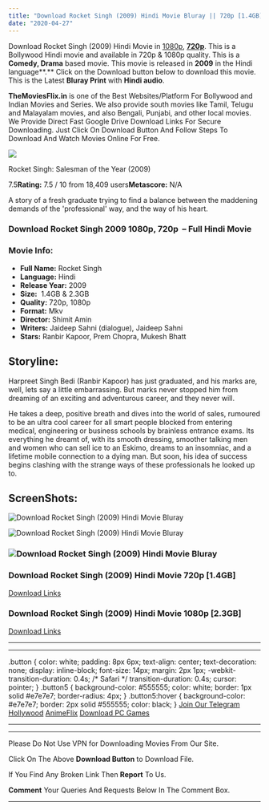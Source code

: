 ```yaml
---
title: "Download Rocket Singh (2009) Hindi Movie Bluray || 720p [1.4GB] || 1080p [2.3GB]"
date: "2020-04-27"
---
```


Download Rocket Singh (2009) Hindi Movie in [1080p](https://1moviesflix.com/1080p-movies/), [**720p**](https://1moviesflix.com/720p-movies/). This is a Bollywood Hindi movie and available in 720p & 1080p quality. This is a **Comedy, Drama** based movie. This movie is released in **2009** in the Hindi language**.** Click on the Download button below to download this movie. This is the Latest **Bluray Print** with **Hindi audio**.

**TheMoviesFlix.in** is one of the Best Websites/Platform For Bollywood and Indian Movies and Series. We also provide south movies like Tamil, Telugu and Malayalam movies, and also Bengali, Punjabi, and other local movies. We Provide Direct Fast Google Drive Download Links For Secure Downloading. Just Click On Download Button And Follow Steps To Download And Watch Movies Online For Free.

[![](https://m.media-amazon.com/images/M/MV5BNDdhYjZiNjYtZmNhZS00NWFiLWFlNzgtNzRkMTU4ZWUwNTE4XkEyXkFqcGdeQXVyNTkzNDQ4ODc@._V1_SX300.jpg)](https://www.imdb.com/title/tt1434447/ "Rocket Singh: Salesman of the Year")

Rocket Singh: Salesman of the Year (2009)

7.5**Rating:** 7.5 / 10 from 18,409 users**Metascore:** N/A

A story of a fresh graduate trying to find a balance between the maddening demands of the 'professional' way, and the way of his heart.

### Download Rocket Singh 2009 1080p, 720p  – Full Hindi Movie

### Movie Info:

- **Full Name:** Rocket Singh
- **Language:** Hindi
- **Release Year:** 2009
- **Size:**  1.4GB & 2.3GB
- **Quality:** 720p, 1080p
- **Format:** Mkv
- **Director:** Shimit Amin
- **Writers:** Jaideep Sahni (dialogue), Jaideep Sahni
- **Stars:** Ranbir Kapoor, Prem Chopra, Mukesh Bhatt

## Storyline:

Harpreet Singh Bedi (Ranbir Kapoor) has just graduated, and his marks are, well, lets say a little embarrassing. But marks never stopped him from dreaming of an exciting and adventurous career, and they never will.

He takes a deep, positive breath and dives into the world of sales, rumoured to be an ultra cool career for all smart people blocked from entering medical, engineering or business schools by brainless entrance exams. Its everything he dreamt of, with its smooth dressing, smoother talking men and women who can sell ice to an Eskimo, dreams to an insomniac, and a lifetime mobile connection to a dying man. But soon, his idea of success begins clashing with the strange ways of these professionals he looked up to.

## ScreenShots:

![Download Rocket Singh (2009) Hindi Movie Bluray](https://m.media-amazon.com/images/M/MV5BNTc2MzU4ODQ0M15BMl5BanBnXkFtZTgwNzI0NjU0MDI@._V1_QL50_SY1000_CR0,0,1500,1000_AL_.jpg)

![Download Rocket Singh (2009) Hindi Movie Bluray](https://m.media-amazon.com/images/M/MV5BMjI0OTU0NDU0M15BMl5BanBnXkFtZTgwNjI0NjU0MDI@._V1_QL50_SY1000_CR0,0,1500,1000_AL_.jpg)

### ![Download Rocket Singh (2009) Hindi Movie Bluray](https://m.media-amazon.com/images/M/MV5BMTEwOTM0NDgwODleQTJeQWpwZ15BbWU3MDA1MzA1MDM@._V1_QL50_SY1000_CR0,0,1336,1000_AL_.jpg)

### Download Rocket Singh (2009) Hindi Movie 720p \[1.4GB\]

[Download Links](https://1moviesflix.com?a270777880=TVpuazhGMmxHUFZjOWRlSDNncnU2ZzgyNWJXVktWak8wczB5UFVwR0hWSndEbzdnSytzb0RvamozVEg4aVFWeDQ5aHl1WWlGNjR6aTQrK1REb3VOZ3dCaHRsMUp2V0M5Z3dXQUlWY3J2MTA9)

### Download Rocket Singh (2009) Hindi Movie 1080p \[2.3GB\] 

[Download Links](https://1moviesflix.com?a270777880=TVpuazhGMmxHUFZjOWRlSDNncnU2ZzgyNWJXVktWak8wczB5UFVwR0hWSndEbzdnSytzb0RvamozVEg4aVFWeHkxdTNSa2xoazFkUk9Ybll2U1NLTDJoeGY3YlBzd2ZSQUlob21GcitrMFk9)

* * *

* * *

.button { color: white; padding: 8px 6px; text-align: center; text-decoration: none; display: inline-block; font-size: 14px; margin: 2px 1px; -webkit-transition-duration: 0.4s; /\* Safari \*/ transition-duration: 0.4s; cursor: pointer; } .button5 { background-color: #555555; color: white; border: 1px solid #e7e7e7; border-radius: 4px; } .button5:hover { background-color: #e7e7e7; border: 2px solid #555555; color: black; } [Join Our Telegram](http://gdrivepro.xyz/join.php) [Hollywood](https://moviesverse.com/) [AnimeFlix](https://animeflix.in/) [Download PC Games](https://gamesflix.net/)  

* * *

* * *

  

Please Do Not Use VPN for Downloading Movies From Our Site.

Click On The Above **Download Button** to Download File.

If You Find Any Broken Link Then **Report** To Us.

**Comment** Your Queries And Requests Below In The Comment Box.

* * *
